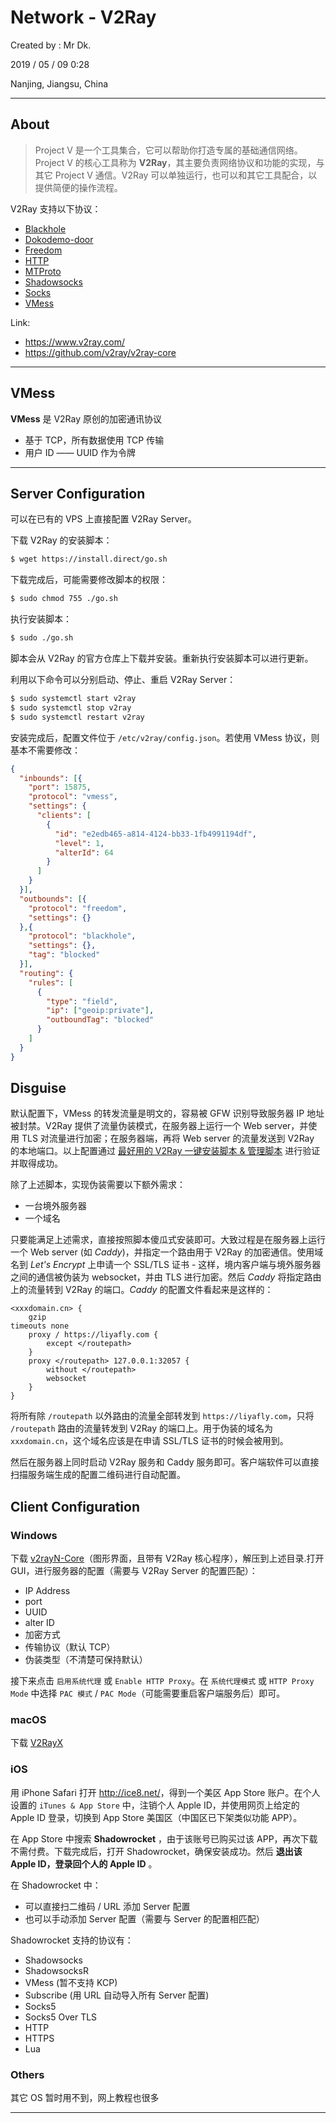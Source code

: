 # Network - V2Ray

Created by : Mr Dk.

2019 / 05 / 09 0:28

Nanjing, Jiangsu, China

---

## About

> Project V 是一个工具集合，它可以帮助你打造专属的基础通信网络。Project V 的核心工具称为 __V2Ray__，其主要负责网络协议和功能的实现，与其它 Project V 通信。V2Ray 可以单独运行，也可以和其它工具配合，以提供简便的操作流程。

V2Ray 支持以下协议：

- [Blackhole](https://www.v2ray.com/chapter_02/protocols/blackhole.html)
- [Dokodemo-door](https://www.v2ray.com/chapter_02/protocols/dokodemo.html)
- [Freedom](https://www.v2ray.com/chapter_02/protocols/freedom.html)
- [HTTP](https://www.v2ray.com/chapter_02/protocols/http.html)
- [MTProto](https://www.v2ray.com/chapter_02/protocols/mtproto.html)
- [Shadowsocks](https://www.v2ray.com/chapter_02/protocols/shadowsocks.html)
- [Socks](https://www.v2ray.com/chapter_02/protocols/socks.html)
- [VMess](https://www.v2ray.com/chapter_02/protocols/vmess.html)

Link:

* https://www.v2ray.com/
* https://github.com/v2ray/v2ray-core

---

## VMess

__VMess__ 是 V2Ray 原创的加密通讯协议

* 基于 TCP，所有数据使用 TCP 传输
* 用户 ID —— UUID 作为令牌

---

## Server Configuration

可以在已有的 VPS 上直接配置 V2Ray Server。

下载 V2Ray 的安装脚本：

```bash
$ wget https://install.direct/go.sh
```

下载完成后，可能需要修改脚本的权限：

```bash
$ sudo chmod 755 ./go.sh
```

执行安装脚本：

```bash
$ sudo ./go.sh
```

脚本会从 V2Ray 的官方仓库上下载并安装。重新执行安装脚本可以进行更新。

利用以下命令可以分别启动、停止、重启 V2Ray Server：

```bash
$ sudo systemctl start v2ray
$ sudo systemctl stop v2ray
$ sudo systemctl restart v2ray
```

安装完成后，配置文件位于 `/etc/v2ray/config.json`。若使用 VMess 协议，则基本不需要修改：

```json
{
  "inbounds": [{
    "port": 15875,
    "protocol": "vmess",
    "settings": {
      "clients": [
        {
          "id": "e2edb465-a814-4124-bb33-1fb4991194df",
          "level": 1,
          "alterId": 64
        }
      ]
    }
  }],
  "outbounds": [{
    "protocol": "freedom",
    "settings": {}
  },{
    "protocol": "blackhole",
    "settings": {},
    "tag": "blocked"
  }],
  "routing": {
    "rules": [
      {
        "type": "field",
        "ip": ["geoip:private"],
        "outboundTag": "blocked"
      }
    ]
  }
}
```

## Disguise

默认配置下，VMess 的转发流量是明文的，容易被 GFW 识别导致服务器 IP 地址被封禁。V2Ray 提供了流量伪装模式，在服务器上运行一个 Web server，并使用 TLS 对流量进行加密；在服务器端，再将 Web server 的流量发送到 V2Ray 的本地端口。以上配置通过 [最好用的 V2Ray 一键安装脚本 & 管理脚本](https://github.com/233boy/v2ray/tree/master) 进行验证并取得成功。

除了上述脚本，实现伪装需要以下额外需求：

* 一台境外服务器
* 一个域名

只要能满足上述需求，直接按照脚本傻瓜式安装即可。大致过程是在服务器上运行一个 Web server (如 _Caddy_)，并指定一个路由用于 V2Ray 的加密通信。使用域名到 _Let's Encrypt_ 上申请一个 SSL/TLS 证书 - 这样，境内客户端与境外服务器之间的通信被伪装为 websocket，并由 TLS 进行加密。然后 _Caddy_ 将指定路由上的流量转到 V2Ray 的端口。_Caddy_ 的配置文件看起来是这样的：

```
<xxxdomain.cn> {
    gzip
timeouts none
    proxy / https://liyafly.com {
        except </routepath>
    }
    proxy </routepath> 127.0.0.1:32057 {
        without </routepath>
        websocket
    }
}
```

将所有除 `/routepath` 以外路由的流量全部转发到 `https://liyafly.com`，只将 `/routepath` 路由的流量转发到 V2Ray 的端口上。用于伪装的域名为 `xxxdomain.cn`，这个域名应该是在申请 SSL/TLS 证书的时候会被用到。

然后在服务器上同时启动 V2Ray 服务和 Caddy 服务即可。客户端软件可以直接扫描服务端生成的配置二维码进行自动配置。

## Client Configuration

### Windows

下载 [v2rayN-Core](https://github.com/2dust/v2rayN)（图形界面，且带有 V2Ray 核心程序），解压到上述目录.打开 GUI，进行服务器的配置（需要与 V2Ray Server 的配置匹配）：

* IP Address
* port
* UUID
* alter ID
* 加密方式
* 传输协议（默认 TCP）
* 伪装类型（不清楚可保持默认）

接下来点击 `启用系统代理` 或 `Enable HTTP Proxy`。在 `系统代理模式` 或 `HTTP Proxy Mode` 中选择 `PAC 模式` / `PAC Mode`（可能需要重启客户端服务后）即可。

### macOS

下载 [V2RayX](https://github.com/Cenmrev/V2RayX)

### iOS

用 iPhone Safari 打开 <http://ice8.net/>，得到一个美区 App Store 账户。在个人设置的 `iTunes & App Store` 中，注销个人 Apple ID，并使用网页上给定的 Apple ID 登录，切换到 App Store 美国区（中国区已下架类似功能 APP）。

在 App Store 中搜索 __Shadowrocket__ ，由于该账号已购买过该 APP，再次下载不需付费。下载完成后，打开 Shadowrocket，确保安装成功。然后 __退出该 Apple ID，登录回个人的 Apple ID__ 。

在 Shadowrocket 中：

* 可以直接扫二维码 / URL 添加 Server 配置
* 也可以手动添加 Server 配置（需要与 Server 的配置相匹配）

Shadowrocket 支持的协议有：

* Shadowsocks
* ShadowsocksR
* VMess (暂不支持 KCP)
* Subscribe (用 URL 自动导入所有 Server 配置​)
* Socks5
* Socks5 Over TLS
* HTTP
* HTTPS
* Lua

### Others

其它 OS 暂时用不到，网上教程也很多

---

